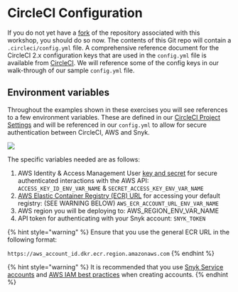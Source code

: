 # CircleCI Configuration

If you do not yet have a [fork](https://github.com/snyk-partners/snyk-circleci-eks/fork) of the repository associated with this workshop, you should do so now. The contents of this Git repo will contain a `.circleci/config.yml` file. A comprehensive reference document for the CircleCI 2.x configuration keys that are used in the `config.yml` file is available from [CircleCI](https://circleci.com/docs/2.0/configuration-reference/). We will reference some of the config keys in our walk-through of our sample `config.yml` file.

## Environment variables

Throughout the examples shown in these exercises you will see references to a few environment variables. These are defined in our [CircleCI Project Settings](https://circleci.com/docs/2.0/env-vars/?utm\_medium=SEM\&utm\_source=gnb\&utm\_campaign=SEM-gb-DSA-Eng-ni\&utm\_content=\&utm\_term=dynamicSearch-\&gclid=EAIaIQobChMI\_LT0qqj16QIVUB-tBh0J-gxoEAAYASAAEgJdxfD\_BwE#setting-an-environment-variable-in-a-project) and will be referenced in our `config.yml` to allow for secure authentication between CircleCI, AWS and Snyk.

![](https://partner-workshop-assets.s3.us-east-2.amazonaws.com/circleci\_project\_settings.png)

The specific variables needed are as follows:

1. AWS Identity & Access Management User [key and secret](https://docs.aws.amazon.com/IAM/latest/UserGuide/id\_credentials\_access-keys.html) for secure authenticated interactions with the AWS API: `ACCESS_KEY_ID_ENV_VAR_NAME` & `SECRET_ACCESS_KEY_ENV_VAR_NAME`
2. [AWS Elastic Container Registry (ECR) URL](https://docs.aws.amazon.com/AmazonECR/latest/userguide/Registries.html) for accessing your default registry: (SEE WARNING BELOW) `AWS_ECR_ACCOUNT_URL_ENV_VAR_NAME`
3. AWS region you will be deploying to: AWS\_REGION\_ENV\_VAR\_NAME
4. API token for authenticating with your Snyk account: `SNYK_TOKEN`

{% hint style="warning" %}
Ensure that you use the general ECR URL in the following format:

`https://aws_account_id.dkr.ecr.region.amazonaws.com`
{% endhint %}

{% hint style="warning" %}
It is recommended that you use [Snyk Service accounts](https://support.snyk.io/hc/en-us/articles/360004037597-Service-accounts) and [AWS IAM best practices](https://docs.aws.amazon.com/IAM/latest/UserGuide/best-practices.html) when creating accounts.
{% endhint %}
